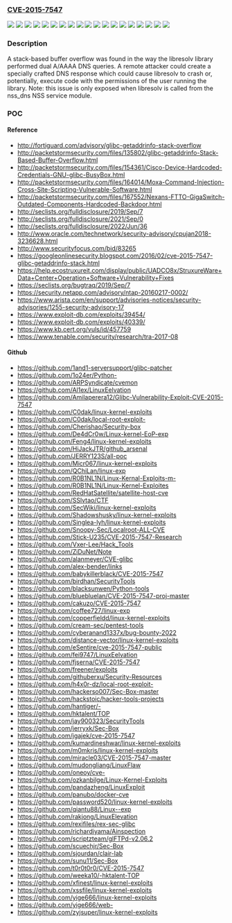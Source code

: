### [CVE-2015-7547](https://cve.mitre.org/cgi-bin/cvename.cgi?name=CVE-2015-7547)
![](https://img.shields.io/static/v1?label=Product&message=RHEV%203.X%20Hypervisor%20and%20Agents%20for%20RHEL-6&color=blue)
![](https://img.shields.io/static/v1?label=Product&message=RHEV%203.X%20Hypervisor%20and%20Agents%20for%20RHEL-7&color=blue)
![](https://img.shields.io/static/v1?label=Product&message=Red%20Hat%20Enterprise%20Linux%206&color=blue)
![](https://img.shields.io/static/v1?label=Product&message=Red%20Hat%20Enterprise%20Linux%206.2%20Advanced%20Update%20Support&color=blue)
![](https://img.shields.io/static/v1?label=Product&message=Red%20Hat%20Enterprise%20Linux%206.4%20Advanced%20Update%20Support&color=blue)
![](https://img.shields.io/static/v1?label=Product&message=Red%20Hat%20Enterprise%20Linux%206.5%20Advanced%20Update%20Support&color=blue)
![](https://img.shields.io/static/v1?label=Product&message=Red%20Hat%20Enterprise%20Linux%206.6%20Extended%20Update%20Support&color=blue)
![](https://img.shields.io/static/v1?label=Product&message=Red%20Hat%20Enterprise%20Linux%207&color=blue)
![](https://img.shields.io/static/v1?label=Product&message=Red%20Hat%20Enterprise%20Linux%207.1%20Extended%20Update%20Support&color=blue)
![](https://img.shields.io/static/v1?label=Version&message=!%200%3A2.12-1.107.el6_4.9%20&color=brighgreen)
![](https://img.shields.io/static/v1?label=Version&message=!%200%3A2.12-1.132.el6_5.7%20&color=brighgreen)
![](https://img.shields.io/static/v1?label=Version&message=!%200%3A2.12-1.149.el6_6.11%20&color=brighgreen)
![](https://img.shields.io/static/v1?label=Version&message=!%200%3A2.12-1.166.el6_7.7%20&color=brighgreen)
![](https://img.shields.io/static/v1?label=Version&message=!%200%3A2.12-1.47.el6_2.17%20&color=brighgreen)
![](https://img.shields.io/static/v1?label=Version&message=!%200%3A2.17-106.el7_2.4%20&color=brighgreen)
![](https://img.shields.io/static/v1?label=Version&message=!%200%3A2.17-79.ael7b_1.4%20&color=brighgreen)
![](https://img.shields.io/static/v1?label=Version&message=!%200%3A6.7-20160104.2.el6ev%20&color=brighgreen)
![](https://img.shields.io/static/v1?label=Version&message=!%200%3A7.2-20160105.2.el7ev%20&color=brighgreen)
![](https://img.shields.io/static/v1?label=Vulnerability&message=Stack-based%20Buffer%20Overflow&color=brighgreen)

### Description

A stack-based buffer overflow was found in the way the libresolv library performed dual A/AAAA DNS queries. A remote attacker could create a specially crafted DNS response which could cause libresolv to crash or, potentially, execute code with the permissions of the user running the library. Note: this issue is only exposed when libresolv is called from the nss_dns NSS service module.

### POC

#### Reference
- http://fortiguard.com/advisory/glibc-getaddrinfo-stack-overflow
- http://packetstormsecurity.com/files/135802/glibc-getaddrinfo-Stack-Based-Buffer-Overflow.html
- http://packetstormsecurity.com/files/154361/Cisco-Device-Hardcoded-Credentials-GNU-glibc-BusyBox.html
- http://packetstormsecurity.com/files/164014/Moxa-Command-Injection-Cross-Site-Scripting-Vulnerable-Software.html
- http://packetstormsecurity.com/files/167552/Nexans-FTTO-GigaSwitch-Outdated-Components-Hardcoded-Backdoor.html
- http://seclists.org/fulldisclosure/2019/Sep/7
- http://seclists.org/fulldisclosure/2021/Sep/0
- http://seclists.org/fulldisclosure/2022/Jun/36
- http://www.oracle.com/technetwork/security-advisory/cpujan2018-3236628.html
- http://www.securityfocus.com/bid/83265
- https://googleonlinesecurity.blogspot.com/2016/02/cve-2015-7547-glibc-getaddrinfo-stack.html
- https://help.ecostruxureit.com/display/public/UADCO8x/StruxureWare+Data+Center+Operation+Software+Vulnerability+Fixes
- https://seclists.org/bugtraq/2019/Sep/7
- https://security.netapp.com/advisory/ntap-20160217-0002/
- https://www.arista.com/en/support/advisories-notices/security-advisories/1255-security-advisory-17
- https://www.exploit-db.com/exploits/39454/
- https://www.exploit-db.com/exploits/40339/
- https://www.kb.cert.org/vuls/id/457759
- https://www.tenable.com/security/research/tra-2017-08

#### Github
- https://github.com/1and1-serversupport/glibc-patcher
- https://github.com/1o24er/Python-
- https://github.com/ARPSyndicate/cvemon
- https://github.com/Al1ex/LinuxEelvation
- https://github.com/Amilaperera12/Glibc-Vulnerability-Exploit-CVE-2015-7547
- https://github.com/C0dak/linux-kernel-exploits
- https://github.com/C0dak/local-root-exploit-
- https://github.com/Cherishao/Security-box
- https://github.com/De4dCr0w/Linux-kernel-EoP-exp
- https://github.com/Feng4/linux-kernel-exploits
- https://github.com/HiJackJTR/github_arsenal
- https://github.com/JERRY123S/all-poc
- https://github.com/Micr067/linux-kernel-exploits
- https://github.com/QChiLan/linux-exp
- https://github.com/R0B1NL1N/Linux-Kernal-Exploits-m-
- https://github.com/R0B1NL1N/Linux-Kernel-Exploites
- https://github.com/RedHatSatellite/satellite-host-cve
- https://github.com/SSlvtao/CTF
- https://github.com/SecWiki/linux-kernel-exploits
- https://github.com/Shadowshusky/linux-kernel-exploits
- https://github.com/Singlea-lyh/linux-kernel-exploits
- https://github.com/Snoopy-Sec/Localroot-ALL-CVE
- https://github.com/Stick-U235/CVE-2015-7547-Research
- https://github.com/Vxer-Lee/Hack_Tools
- https://github.com/ZiDuNet/Note
- https://github.com/alanmeyer/CVE-glibc
- https://github.com/alex-bender/links
- https://github.com/babykillerblack/CVE-2015-7547
- https://github.com/birdhan/SecurityTools
- https://github.com/blacksunwen/Python-tools
- https://github.com/bluebluelan/CVE-2015-7547-proj-master
- https://github.com/cakuzo/CVE-2015-7547
- https://github.com/coffee727/linux-exp
- https://github.com/copperfieldd/linux-kernel-exploits
- https://github.com/cream-sec/pentest-tools
- https://github.com/cyberanand1337x/bug-bounty-2022
- https://github.com/distance-vector/linux-kernel-exploits
- https://github.com/eSentire/cve-2015-7547-public
- https://github.com/fei9747/LinuxEelvation
- https://github.com/fjserna/CVE-2015-7547
- https://github.com/freener/exploits
- https://github.com/githuberxu/Security-Resources
- https://github.com/h4x0r-dz/local-root-exploit-
- https://github.com/hackerso007/Sec-Box-master
- https://github.com/hackstoic/hacker-tools-projects
- https://github.com/hantiger/-
- https://github.com/hktalent/TOP
- https://github.com/jay900323/SecurityTools
- https://github.com/jerryxk/Sec-Box
- https://github.com/jgajek/cve-2015-7547
- https://github.com/kumardineshwar/linux-kernel-exploits
- https://github.com/m0mkris/linux-kernel-exploits
- https://github.com/miracle03/CVE-2015-7547-master
- https://github.com/mudongliang/LinuxFlaw
- https://github.com/oneoy/cve-
- https://github.com/ozkanbilge/Linux-Kernel-Exploits
- https://github.com/pandazheng/LinuxExploit
- https://github.com/panubo/docker-cve
- https://github.com/password520/linux-kernel-exploits
- https://github.com/qiantu88/Linux--exp
- https://github.com/rakjong/LinuxElevation
- https://github.com/rexifiles/rex-sec-glibc
- https://github.com/richardiyama/Ainspection
- https://github.com/scriptzteam/glFTPd-v2.06.2
- https://github.com/scuechjr/Sec-Box
- https://github.com/sjourdan/clair-lab
- https://github.com/sunu11/Sec-Box
- https://github.com/t0r0t0r0/CVE-2015-7547
- https://github.com/weeka10/-hktalent-TOP
- https://github.com/xfinest/linux-kernel-exploits
- https://github.com/xssfile/linux-kernel-exploits
- https://github.com/yige666/linux-kernel-exploits
- https://github.com/yige666/web-
- https://github.com/zyjsuper/linux-kernel-exploits


